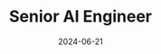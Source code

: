 ---
date: '2024-06-21'
title: 'Senior AI Engineer'
company: 'deepset.ai'
location: 'Chicago, IL'
range: 'March 2024 - Present'
url: 'https://deepset.ai/'
tag: 'Klaviyo'
technologies: ['Haystack', 'RAG', 'LLM', 'Multi-agent systems', 'Snowflake', 'Python', 'LLMOps', 'Data integration']
---